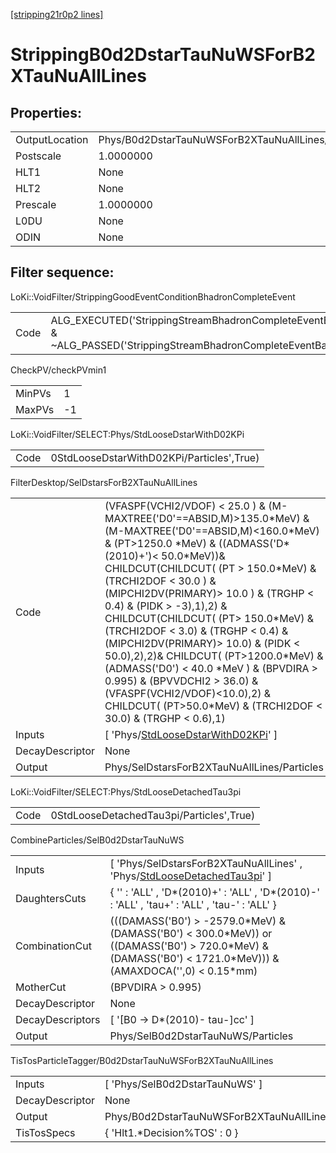 [[stripping21r0p2 lines]](./stripping21r0p2-index)

# StrippingB0d2DstarTauNuWSForB2XTauNuAllLines

## Properties:

|                |                                                    |
|----------------|----------------------------------------------------|
| OutputLocation | Phys/B0d2DstarTauNuWSForB2XTauNuAllLines/Particles |
| Postscale      | 1.0000000                                          |
| HLT1           | None                                               |
| HLT2           | None                                               |
| Prescale       | 1.0000000                                          |
| L0DU           | None                                               |
| ODIN           | None                                               |

## Filter sequence:

LoKi::VoidFilter/StrippingGoodEventConditionBhadronCompleteEvent

|      |                                                                                                                          |
|------|--------------------------------------------------------------------------------------------------------------------------|
| Code | ALG_EXECUTED('StrippingStreamBhadronCompleteEventBadEvent') & ~ALG_PASSED('StrippingStreamBhadronCompleteEventBadEvent') |

CheckPV/checkPVmin1

|        |     |
|--------|-----|
| MinPVs | 1   |
| MaxPVs | -1  |

LoKi::VoidFilter/SELECT:Phys/StdLooseDstarWithD02KPi

|      |                                           |
|------|-------------------------------------------|
| Code | 0StdLooseDstarWithD02KPi/Particles',True) |

FilterDesktop/SelDstarsForB2XTauNuAllLines

|                 |                                                                                                                                                                                                                                                                                                                                                                                                                                                                                                                                                                                                                                                                |
|-----------------|----------------------------------------------------------------------------------------------------------------------------------------------------------------------------------------------------------------------------------------------------------------------------------------------------------------------------------------------------------------------------------------------------------------------------------------------------------------------------------------------------------------------------------------------------------------------------------------------------------------------------------------------------------------|
| Code            | (VFASPF(VCHI2/VDOF) \< 25.0 ) & (M-MAXTREE('D0'==ABSID,M)\>135.0\*MeV) & (M-MAXTREE('D0'==ABSID,M)\<160.0\*MeV) & (PT\>1250.0 \*MeV) & ((ADMASS('D\*(2010)+')\< 50.0\*MeV))& CHILDCUT(CHILDCUT( (PT \> 150.0\*MeV) & (TRCHI2DOF \< 30.0 ) & (MIPCHI2DV(PRIMARY)\> 10.0 ) & (TRGHP \< 0.4) & (PIDK \> -3),1),2) & CHILDCUT(CHILDCUT( (PT\> 150.0\*MeV) & (TRCHI2DOF \< 3.0) & (TRGHP \< 0.4) & (MIPCHI2DV(PRIMARY)\> 10.0) & (PIDK \< 50.0),2),2)& CHILDCUT( (PT\>1200.0\*MeV) & (ADMASS('D0') \< 40.0 \*MeV ) & (BPVDIRA \> 0.995) & (BPVVDCHI2 \> 36.0) & (VFASPF(VCHI2/VDOF)\<10.0),2) & CHILDCUT( (PT\>50.0\*MeV) & (TRCHI2DOF \< 30.0) & (TRGHP \< 0.6),1) |
| Inputs          | [ 'Phys/[StdLooseDstarWithD02KPi](./stripping21r0p2-commonparticles-stdloosedstarwithd02kpi)' ]                                                                                                                                                                                                                                                                                                                                                                                                                                                                                                                                                              |
| DecayDescriptor | None                                                                                                                                                                                                                                                                                                                                                                                                                                                                                                                                                                                                                                                           |
| Output          | Phys/SelDstarsForB2XTauNuAllLines/Particles                                                                                                                                                                                                                                                                                                                                                                                                                                                                                                                                                                                                                    |

LoKi::VoidFilter/SELECT:Phys/StdLooseDetachedTau3pi

|      |                                          |
|------|------------------------------------------|
| Code | 0StdLooseDetachedTau3pi/Particles',True) |

CombineParticles/SelB0d2DstarTauNuWS

|                  |                                                                                                                                                                    |
|------------------|--------------------------------------------------------------------------------------------------------------------------------------------------------------------|
| Inputs           | [ 'Phys/SelDstarsForB2XTauNuAllLines' , 'Phys/[StdLooseDetachedTau3pi](./stripping21r0p2-commonparticles-stdloosedetachedtau3pi)' ]                              |
| DaughtersCuts    | { '' : 'ALL' , 'D\*(2010)+' : 'ALL' , 'D\*(2010)-' : 'ALL' , 'tau+' : 'ALL' , 'tau-' : 'ALL' }                                                                     |
| CombinationCut   | (((DAMASS('B0') \> -2579.0\*MeV) & (DAMASS('B0') \< 300.0\*MeV)) or ((DAMASS('B0') \> 720.0\*MeV) & (DAMASS('B0') \< 1721.0\*MeV))) & (AMAXDOCA('',0) \< 0.15\*mm) |
| MotherCut        | (BPVDIRA \> 0.995)                                                                                                                                                 |
| DecayDescriptor  | None                                                                                                                                                               |
| DecayDescriptors | [ '[B0 -\> D\*(2010)- tau-]cc' ]                                                                                                                               |
| Output           | Phys/SelB0d2DstarTauNuWS/Particles                                                                                                                                 |

TisTosParticleTagger/B0d2DstarTauNuWSForB2XTauNuAllLines

|                 |                                                    |
|-----------------|----------------------------------------------------|
| Inputs          | [ 'Phys/SelB0d2DstarTauNuWS' ]                   |
| DecayDescriptor | None                                               |
| Output          | Phys/B0d2DstarTauNuWSForB2XTauNuAllLines/Particles |
| TisTosSpecs     | { 'Hlt1.\*Decision%TOS' : 0 }                      |
